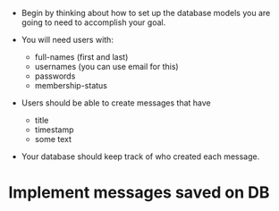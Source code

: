 - Begin by thinking about how to set up the database models you are going to need to accomplish your goal.

- You will need users with:
  - full-names (first and last)
  - usernames (you can use email for this)
  - passwords
  - membership-status
- Users should be able to create messages that have
  - title
  - timestamp
  - some text
- Your database should keep track of who created each message.

# Implement messages saved on DB
